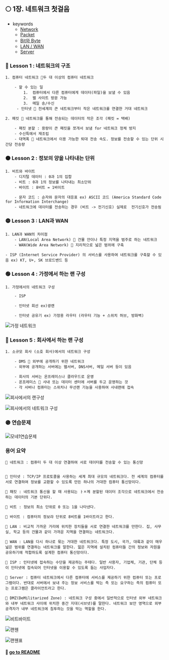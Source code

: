 ## 🌕 1장. 네트워크 첫걸음

- keywords
  - [Network](#-lesson-1--네트워크의-구조)
  - [Packet](#-lesson-1--네트워크의-구조)
  - [Bit와 Byte](#-lesson-2--정보의-양을-나타내는-단위)
  - [LAN / WAN](#-lesson-3--lan과-wan)
  - [Server](#-lesson-4--가정에서-하는-랜-구성)

### 🔴 Lesson 1 : 네트워크의 구조

    1. 컴퓨터 네트워크 📍두 대 이상의 컴퓨터 네트워크

        - 할 수 있는 일
            1.  컴퓨터에서 다른 컴퓨터에게 데이터(파일)을 보낼 수 있음
            2.  웹 사이트 방문 가능
            3.  메일 송/수신
         - 인터넷 📍 전세계의 큰 네트워크부터 작은 네트워크를 연결한 거대 네트워크

    2. 패킷 📍 네트워크를 통해 전송되는 데이터의 작은 조각 (패킷 = 택배)

        - 패킷 분할 : 용량이 큰 패킷을 쪼개서 보냄 for 네트워크 정체 방지
        - 수신특에서 재조립
        - 대역폭 📍 네트워크에서 이용 가능한 퇴대 전송 속도. 정보를 전송할 수 있는 단위 시간당 전송량

### 🟠 Lesson 2 : 정보의 양을 나타내는 단위

    1. 비트와 바이트
        - 디지털 데이터 : 0과 1의 집합
        - 비트 : 0과 1의 정보를 나타내는 최소단위
        - 바이트 : 8비트 = 1바이트

        - 문자 코드 : 순자와 문자의 대응표 ex) ASCII 코드 (America Standard Code for Information Interchange)
        - 네트워크에 데이터를 전송하는 경우 (비트 -> 전기신호) 실제로  전기신호가 전송됨

### 🟡 Lesson 3 : LAN과 WAN

    1. LAN과 WAN의 차이점
        - LAN(Local Area Network) 📍 건물 안이나 특정 지역을 범주로 하는 네트워크
        - WAN(Wide Area Network) 📍 지리적으로 넓은 범위에 구축

    - ISP (Internet Service Provider) 의 서비스를 사용하여 네트워크를 구축할 수 있음 ex) KT, U+, SK 브로드밴드 등

### 🟢 Lesson 4 : 가정에서 하는 랜 구성

    1. 가정에서의 네트워크 구성

        - ISP

        - 인터넷 회선 ex)광랜

        - 인터넷 공유기 ex) 가정용 라우터 (라우터 기능 + 스위치 허브, 방화벽)

![가정 네트워크](https://github.com/SoobinJung1013/cs-study/blob/main/images/%EA%B0%80%EC%A0%95%20%EB%84%A4%ED%8A%B8%EC%9B%8C%ED%81%AC.jpeg)

### 🔵 Lesson 5 : 회사에서 하는 랜 구성

    1. 소규모 회사 (소호 회사)에서의 네트워크 구성

        - DMS 📍 외부에 공개하기 위한 네트워크
        - 외부에 공개하는 서버에는 웹서버, DNS서버, 메일 서버 등이 있음

        - 회사의 서버는 온프레미스나 클라우드로 운영
        - 온프레미스 📍 사내 또는 데이터 센터에 서버를 두고 운영하는 것
        - 각 서버나 컴퓨터는 스위치나 무선랜 기능을 사용하여 사내랜에 접속

![회사에서의 랜구성](https://github.com/SoobinJung1013/cs-study/blob/main/images/%ED%9A%8C%EC%82%AC%EC%97%90%EC%84%9C%EC%9D%98%EB%9E%9C%EA%B5%AC%EC%84%B1.jpeg)

![회사에서의 네트워크 구성](https://github.com/SoobinJung1013/cs-study/blob/main/images/%ED%9A%8C%EC%82%AC%EC%97%90%EC%84%9C%EC%9D%98%20%EB%84%A4%ED%8A%B8%EC%9B%8C%ED%81%AC%20%EA%B5%AC%EC%84%B1.jpeg)

### 🟣 연습문제

![모네1연습문제](https://github.com/SoobinJung1013/cs-study/blob/main/images/%EB%AA%A8%EB%84%A4%EC%97%B0%EC%8A%B5%EB%AC%B8%EC%A0%9C1.jpeg)

### 용어 요약

    🔹 네트워크 : 컴퓨터 두 대 이상 연결하여 서로 데이터를 전송할 수 있는 통신망


    🔹 인터넷 : TCP/IP 프로토콜을 사용하는 세계 최대 규모의 네트워크다. 전 세계의 컴퓨터를 서로 연결하여 정보를 교환할 수 있도록 만든 하나의 거대한 컴퓨터 통신망이다.

    🔹 패킷 : 네트워크 통신을 할 때 사용되는 ㅏㅈ께 분할된 데이터 조각으로 네트워크에서 전송하는 데이터의 기본 단위다.

    🔹 비트 : 정보의 최소 단위로 0 또는 1을 나타낸다.

    🔹 바이트 : 컴퓨터의 정보랴 단위로 8비트를 1바이트라고 한다.

    🔹 LAN : 비교적 가까운 거리에 위치한 장치들을 서로 연결한 네트워크를 만한다. 집, 사무실, 학교 등의 건물과 같이 가까운 지역을 연결하는 네트워크다.

    🔹 WAN : LAN을 다시 하나로 묶는 거대한 네트워크다. 특정 도시, 국가, 대륙과 같이 매우 넓은 범위를 연결하는 네트워크를 말한다. 얿은 지역에 설치된 컴퓨터들 간의 정보와 자원을 공유하기에 적합하도록 설계한 컴퓨터 통신망이다.

    🔹 ISP : 인터넷에 접속하는 수단을 제공하는 주테다. 일반 사용자, 기업체, 기관, 단체 등이 인터넷에 접속되어 인터넷을 이용할 수 있도록 돕는 사업자다.

    🔹 Server : 컴퓨터 네트워크에서 다른 컴퓨터에 서비스를 제공하기 위한 컴퓨터 또는 프로그램이다. 반대로 서버에서 보내 주는 정보 서비스를 박는 측 또는 요구하는 측의 컴퓨터 또는 프로그램은 클라이언트라고 한다.

    🔹 DMZ(DeMilitarized Zone) : 네트워크 구성 중에서 일반적으로 인터넷 외부 네트워크와 내부 네트워크 사이에 위치한 중간 지대(서브넷)를 말한다. 네트워크 보안 영역으로 외부 공격자가 내부 네트워크에 침투하는 것을 막는 역할을 한다.

<!--[모두의 네트워크1](https://github.com/SoobinJung1013/cs-study/blob/main/images/%EB%AA%A8%EB%91%90%EC%9D%98%20%EB%84%A4%ED%8A%B8%EC%9B%8C%ED%81%AC-1.jpg)
![모두의 네트워크2](https://github.com/SoobinJung1013/cs-study/blob/main/images/%EB%AA%A8%EB%91%90%EC%9D%98%20%EB%84%A4%ED%8A%B8%EC%9B%8C%ED%81%AC-2.jpg)
![모두의 네트워크3](https://github.com/SoobinJung1013/cs-study/blob/main/images/%EB%AA%A8%EB%91%90%EC%9D%98%20%EB%84%A4%ED%8A%B8%EC%9B%8C%ED%81%AC-3.jpg)

도스 공격 구현
디도스 공격 오픈소스
리눅스
-->

![비트바이트](https://github.com/SoobinJung1013/cs-study/blob/main/images/%EB%B9%84%ED%8A%B8%EB%B0%94%EC%9D%B4%ED%8A%B8.jpeg)

![랜웬](https://github.com/SoobinJung1013/cs-study/blob/main/images/%EB%9E%9C%EC%99%A0.jpeg)

![랜웬표](https://github.com/SoobinJung1013/cs-study/blob/main/images/%EB%9E%9C%EC%9B%AC%ED%91%9C.jpeg)

#### 🦋 [go to README](https://github.com/SoobinJung1013/cs-study/blob/main/README.md)
